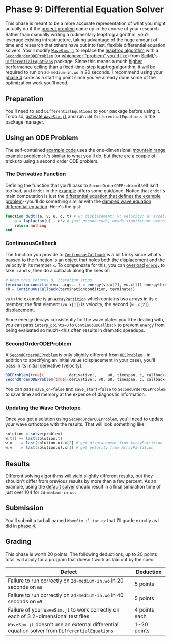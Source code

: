 ---
---

# Phase 9: Differential Equation Solver

This phase is meant to be a more accurate representation of what you might actually do if the [project problem](overview.md) came up in the course of your research. Rather than manually writing a rudimentary leapfrog algorithm, you'll leverage existing infrastructure, taking advantage of the huge amount of time and research that others have put into fast, flexible differential equation solvers. You'll modify [`WaveSim.jl`](https://github.com/BYUHPC/WaveSim.jl) to replace the [leapfrog algorithm](https://byuhpc.github.io/sci-comp-course/project/overview.html#moving-the-simulation-forward-in-time) with a [`SecondOrderODEProblem`](https://docs.sciml.ai/DiffEqDocs/stable/types/dynamical_types/) (or [whichever "problem" you'd like](https://docs.sciml.ai/DiffEqDocs/stable/types/ode_types/)) from [SciML](https://docs.sciml.ai/Overview/stable/)'s [`DifferentialEquations`](https://docs.sciml.ai/DiffEqDocs/stable/) package. Since this means a much [higher performance](https://docs.sciml.ai/DiffEqDocs/stable/tutorials/faster_ode_example/) ceiling than a fixed-time-step leapfrog algorithm, it will be required to run on `2d-medium-in.wo` in 20 seconds. I recommend using your [phase 4](phase4.md) code as a starting point since you've already done some of the optimization work you'll need.



## Preparation

You'll need to add `DifferentialEquations` to your package before using it. To do so, [activate `WaveSim.jl`](phase4.md#downloading-and-using-a-modified-wavesimjl) and run `add DifferentialEquations` in the package manager.



## Using an ODE Problem

The self-contained [example code](https://github.com/BYUHPC/sci-comp-course-example-cxx/blob/main/src/initial.jl) uses the one-dimensional [mountain range example problem](https://github.com/BYUHPC/sci-comp-course-example-cxx/tree/main#the-problem-orogeny); it's similar to what you'll do, but there are a couple of tricks to using a second order ODE problem.

### The Derivative Function

Defining the function that you'll pass to `SecondOrderODEProblem` itself isn't too bad, and `dhdt!` in the [example](https://github.com/BYUHPC/sci-comp-course-example-cxx/blob/main/src/initial.jl) offers some guidance. Notice that `dhdt!`'s main computation is just the [differential equation that defines the example problem](https://github.com/BYUHPC/sci-comp-course-example-cxx/tree/main#appendix-a-mathematical-justification)--you'll do something similar with the [damped wave equation differential equation](overview.md#appendix-b-mathematical-justification). Here's the gist:

```julia
function dvdt!(a, v, u, c, t) # u: displacement; v: velocity; a: acceleration
    a = laplacian(u) - c*v # just pseudo-code, needs significant overhaul
    return nothing
end
```

### ContinuousCallback

The function you provide to [`ContinuousCallback`](https://docs.sciml.ai/DiffEqDocs/stable/features/callback_functions/#ContinuousCallback) is a bit tricky since what's passed to the function is an object that holds both the displacement and the velocity in its member `x`. To compensate for this, you can [overload](https://docs.julialang.org/en/v1/manual/methods/#Defining-Methods) [`energy`](https://github.com/BYUHPC/WaveSim.jl/blob/main/src/energy_2d.jl) to take `u` and `v`, then do a callback along the lines of:

```julia
# When this returns 0, iteration stops
terminationcondition(vu, args...) = energy(vu.x[2], vu.x[1])-energythreshold
cb = ContinuousCallback(terminationcondition, terminate!)
```

`vu` in the example is an [`ArrayPartition`](https://docs.sciml.ai/DiffEqDocs/stable/features/diffeq_arrays/#ArrayPartitions) which contains two arrays in its `x` member; the first element (`vu.x[1]`) is velocity, the second (`vu.x[2]`) displacement.

Since energy decays consistently for the wave plates you'll be dealing with, you can pass `interp_points=0` to `ContinuousCallback` to prevent `energy` from being evaluated so much--this often results in dramatic speedups.

### SecondOrderODEProblem

A [`SecondOrderODEProblem`](https://docs.sciml.ai/DiffEqDocs/stable/types/dynamical_types/#SciMLBase.SecondOrderODEProblem) is only slightly different from [`ODEProblem`](https://docs.sciml.ai/DiffEqDocs/stable/types/ode_types/)--in addition to specifying an initial value (displacement in your case), you'll pass in its initial derivative (velocity):

```julia
ODEProblem{true}(           derivative!,     u0, timespan, c, callback=cb)
SecondOrderODEProblem{true}(derivative!, v0, u0, timespan, c, callback=cb)
```

You can pass `save_on=false` and `save_start=false` to `SecondOrderODEProblem` to save time and memory at the expense of diagnostic information.

### Updating the Wave Orthotope

Once you get a solution using `SecondOrderODEProblem`, you'll need to update your wave orthotope with the results. That will look something like:

```julia
solution = solve(problem)
w.t[] += last(solution.t)
w.u   .= last(solution.u).x[2] # get displacement from ArrayPartition
w.v   .= last(solution.u).x[1] # get velocity from ArrayPartition
```



## Results

Different solving algorithms will yield slightly different results, but they shouldn't differ from previous results by more than a few percent. As an example, using the [default solver](https://docs.sciml.ai/DiffEqDocs/stable/getting_started/#Choosing-a-Solver-Algorithm) should result in a final simulation time of just over 104 for `2d-medium-in.wo`.



## Submission

You'll submit a tarball named `WaveSim.jl.tar.gz` that I'll grade exactly as I did in [phase 4](phase4.md#submission).



## Grading

This phase is worth 20 points. The following deductions, up to 20 points total, will apply for a program that doesn't work as laid out by the spec:

| Defect | Deduction |
| --- | --- |
| Failure to run correctly on `2d-medium-in.wo` in 20 seconds on `m9` | 5 points |
| Failure to run correctly on `2d-medium-in.wo` in 40 seconds on `m9` | 5 points |
| Failure of your `WaveSim.jl` to work correctly on each of 3 2-dimensional test files | 4 points each |
| `WaveSim.jl` doesn't use an external differential equation solver from `DifferentialEquations` | 1-20 points |
